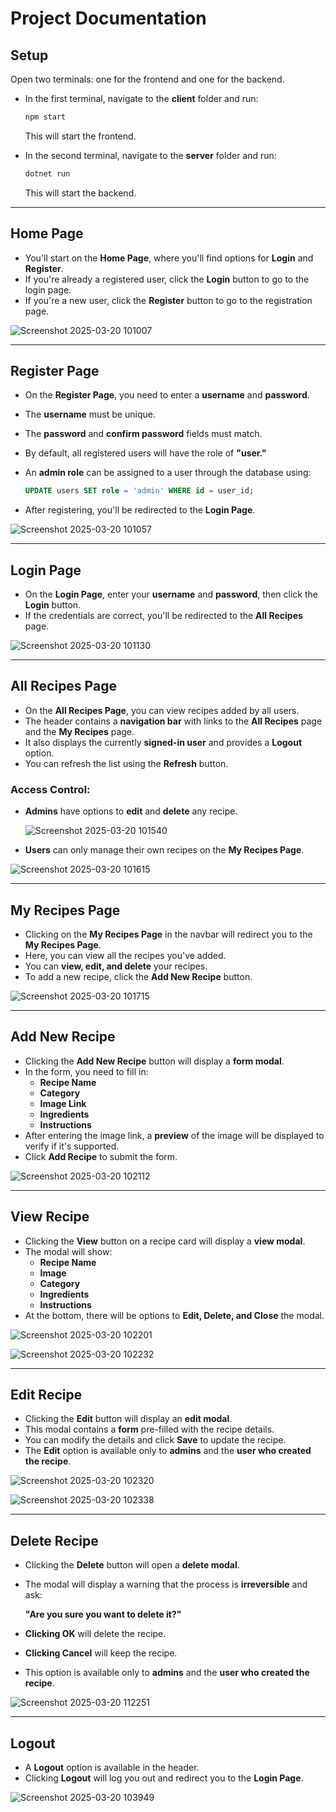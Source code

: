 # Project Documentation

## Setup

Open two terminals: one for the frontend and one for the backend.  

- In the first terminal, navigate to the **client** folder and run:  
  ```bash
  npm start
  ```  
  This will start the frontend.  

- In the second terminal, navigate to the **server** folder and run:  
  ```bash
  dotnet run
  ```  
  This will start the backend.  

---

## Home Page

- You'll start on the **Home Page**, where you'll find options for **Login** and **Register**.  
- If you're already a registered user, click the **Login** button to go to the login page.  
- If you're a new user, click the **Register** button to go to the registration page.  


![Screenshot 2025-03-20 101007](https://github.com/user-attachments/assets/976edd75-dab0-4a99-86f6-4f9f78e0b61b)

---

## Register Page

- On the **Register Page**, you need to enter a **username** and **password**.  
- The **username** must be unique.  
- The **password** and **confirm password** fields must match.  
- By default, all registered users will have the role of **"user."**  
- An **admin role** can be assigned to a user through the database using:  

  ```sql
  UPDATE users SET role = 'admin' WHERE id = user_id;
  ```  

- After registering, you'll be redirected to the **Login Page**.  


![Screenshot 2025-03-20 101057](https://github.com/user-attachments/assets/3302fab4-abf4-496a-8842-7d6e36340395)

---

## Login Page

- On the **Login Page**, enter your **username** and **password**, then click the **Login** button.  
- If the credentials are correct, you'll be redirected to the **All Recipes** page.  


![Screenshot 2025-03-20 101130](https://github.com/user-attachments/assets/f7250cdc-1100-46ea-a513-39dba1311a7d)

---

## All Recipes Page

- On the **All Recipes Page**, you can view recipes added by all users.  
- The header contains a **navigation bar** with links to the **All Recipes** page and the **My Recipes** page.  
- It also displays the currently **signed-in user** and provides a **Logout** option.  
- You can refresh the list using the **Refresh** button.  

### Access Control:
- **Admins** have options to **edit** and **delete** any recipe.

  ![Screenshot 2025-03-20 101540](https://github.com/user-attachments/assets/08426ba8-0d98-4c14-918d-26b2e3dbc2e1)

- **Users** can only manage their own recipes on the **My Recipes Page**.  


![Screenshot 2025-03-20 101615](https://github.com/user-attachments/assets/53b679c3-5cb8-43fd-a1e9-61a3ebd07f8f)

---

## My Recipes Page

- Clicking on the **My Recipes Page** in the navbar will redirect you to the **My Recipes Page**.  
- Here, you can view all the recipes you've added.  
- You can **view, edit, and delete** your recipes.  
- To add a new recipe, click the **Add New Recipe** button.  


![Screenshot 2025-03-20 101715](https://github.com/user-attachments/assets/fd06ec2b-f4b8-4685-998f-e46e14196d62)

---

## Add New Recipe

- Clicking the **Add New Recipe** button will display a **form modal**.  
- In the form, you need to fill in:  
  - **Recipe Name**  
  - **Category**  
  - **Image Link**  
  - **Ingredients**  
  - **Instructions**  
- After entering the image link, a **preview** of the image will be displayed to verify if it's supported.  
- Click **Add Recipe** to submit the form.  


![Screenshot 2025-03-20 102112](https://github.com/user-attachments/assets/0e1629df-5f05-42da-b319-5618a0372de6)

---

## View Recipe

- Clicking the **View** button on a recipe card will display a **view modal**.  
- The modal will show:  
  - **Recipe Name**  
  - **Image**  
  - **Category**  
  - **Ingredients**  
  - **Instructions**  
- At the bottom, there will be options to **Edit, Delete, and Close** the modal.  


![Screenshot 2025-03-20 102201](https://github.com/user-attachments/assets/88f66234-425e-4058-9a28-b8f891d2bca5)


![Screenshot 2025-03-20 102232](https://github.com/user-attachments/assets/b4fb8e16-03df-4c92-be6a-6f519e19eac8)

---

## Edit Recipe

- Clicking the **Edit** button will display an **edit modal**.  
- This modal contains a **form** pre-filled with the recipe details.  
- You can modify the details and click **Save** to update the recipe.  
- The **Edit** option is available only to **admins** and the **user who created the recipe**.  


![Screenshot 2025-03-20 102320](https://github.com/user-attachments/assets/87365433-ca98-408b-a8f1-84176bd69443)


![Screenshot 2025-03-20 102338](https://github.com/user-attachments/assets/ce264834-8fc5-4a61-9668-3cf1f3acf3e5)

---

## Delete Recipe

- Clicking the **Delete** button will open a **delete modal**.  
- The modal will display a warning that the process is **irreversible** and ask:  

  **"Are you sure you want to delete it?"**  

- **Clicking OK** will delete the recipe.  
- **Clicking Cancel** will keep the recipe.  
- This option is available only to **admins** and the **user who created the recipe**.  


![Screenshot 2025-03-20 112251](https://github.com/user-attachments/assets/478839ce-5601-4081-b16d-71bba77d5ce9)

---

## Logout

- A **Logout** option is available in the header.  
- Clicking **Logout** will log you out and redirect you to the **Login Page**.

![Screenshot 2025-03-20 103949](https://github.com/user-attachments/assets/35dd5c39-2397-4078-aa9f-fd1a50051496)

